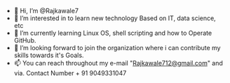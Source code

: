 - 👋 Hi, I’m @Rajkawale7
- 👀 I’m interested in to learn new technology Based on IT, data science, etc
- 🌱 I’m currently learning Linux OS, shell scripting and how to Operate GitHub.
- 💞️ I’m looking forward to join the organization where i can contribute my skills towards it's Goals. 
- 📫 You can reach throughout my e-mail "Rajkawale712@gmail.com" and via. Contact Number + 91 9049331047

<!---
Rajkawale7/Rajkawale7 is a ✨ special ✨ repository because its `README.md` (this file) appears on your GitHub profile.
You can click the Preview link to take a look at your changes.
--->
